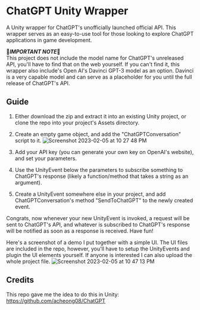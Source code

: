 # ChatGPT Unity Wrapper
A Unity wrapper for ChatGPT's unofficially launched official API. This wrapper serves as an easy-to-use tool for those looking to explore ChatGPT applications in game development.

🚨***IMPORTANT NOTE***🚨 <br>
This project does not include the model name for ChatGPT's unreleased API, you'll have to find that on the web yourself. If you can't find it, this wrapper also include's Open AI's Davinci GPT-3 model as an option. Davinci is a very capable model and can serve as a placeholder for you until the full release of ChatGPT's API.

## Guide
1. Either download the zip and extract it into an existing Unity project, or clone the repo into your project's Assets directory.

2. Create an empty game object, and add the "ChatGPTConversation" script to it.
![Screenshot 2023-02-05 at 10 27 48 PM](https://user-images.githubusercontent.com/89364458/216890753-4b35b810-5f3e-4212-9591-024968d289ad.png)

3. Add your API key (you can generate your own key on OpenAI's website), and set your parameters.

4. Use the UnityEvent below the parameters to subscribe something to ChatGPT's response (likely a function/method that takes a string as an argument).

5. Create a UnityEvent<string> somewhere else in your project, and add ChatGPTConversation's method "SendToChatGPT" to the newly created event.

Congrats, now whenever your new UnityEvent is invoked, a request will be sent to ChatGPT's API, and whatever is subscribed to ChatGPT's response will be notified as soon as a response is received. Have fun!


Here's a screenshot of a demo I put together with a simple UI. The UI files are included in the repo, however, you'll have to setup the UnityEvents and plugin the UI elements yourself. If anyone is interested I can also upload the whole project file.
![Screenshot 2023-02-05 at 10 47 13 PM](https://user-images.githubusercontent.com/89364458/216893256-efe3d9e2-fb7d-4833-bae5-9dcb0e9d5717.png)


## Credits
This repo gave me the idea to do this in Unity: <br>
https://github.com/acheong08/ChatGPT
